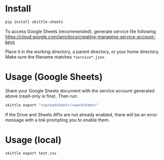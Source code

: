 # Install

```bash
pip install skittle-sheets
```

To access Google Sheets (recommended), generate service file following
https://cloud.google.com/iam/docs/creating-managing-service-account-keys

Place it in the working directory, a parent directory, or your home directory. Make sure the filename matches `*service*.json`

# Usage (Google Sheets)

Share your Google Sheets document with the service account generated above (read-only is fine). Then run:

```bash
skittle export "<spreadsheet>/<worksheet>"
```

If the Drive and Sheets APIs are not already enabled, there will be an error message with a link prompting you to enable them.

# Usage (local)

```bash
skittle export test.csv
```
